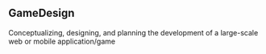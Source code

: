 ## GameDesign
Conceptualizing, designing, and planning the development of a large-scale web or mobile application/game


